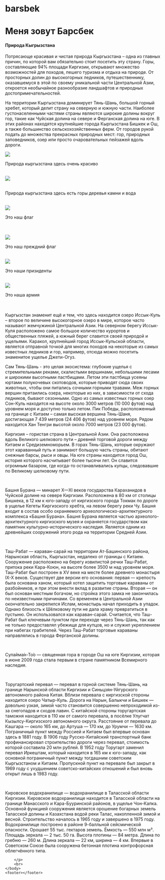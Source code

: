 # barsbek
<html>
    <title></title>
    <link>
    <head></head>
    <body>
        <h1>Меня зовут Барсбек</h1>
        <h4>Природа Кыгрызстана</h4>
        <p>Потрясающе красивая и чистая природа Кыргызстана – одна из главных причин, по которой вам обязательно стоит посетить эту страну. Горы, составляющие 94% площади Киргизии, открывают множество возможностей для походов, пешего туризма и отдыха на природе. От просторных долин до высокогорных ледников, путешественнику, оказавшемуся в этой по своему уникальной части Центральной Азии, откроется необычайное разнообразие ландшафтов и природных достопримечательностей.

На территории Кыргызстана доминирует Тянь-Шань, большой горный хребет, который делит страну на северную и южную части. Наиболее густонаселенными частями страны являются широкие долины вокруг гор, такие как Чуйская долина на севере и Ферганская долина на юге. В этих районах находятся крупнейшие города Кыргызстана Бишкек и Ош, а также большинство сельскохозяйственных ферм. От городов рукой подать до множества прекрасных природных мест: гор, природных заповедников, озер или просто очаровательных пейзажей вдоль дороги.<br>
        <div class="pic">
        <img src="https://www.advantour.com/img/kyrgyzstan/nature/kyrgyzstan-nature6_sm.jpg"><br>
        <p>
          Природа кыргызстана здесь очень красиво 
        </p>
        <br>
        <img src="http://st-1.akipress.org/127/.storage/limon2/images/November2015/825d4b50d2e529c68d0659d27672059b.jpg"><br>     
        <p>
         Природа кыргызстана здесь есть горы деревья камни и вода  
        </p>
        <br>
        <img src="https://upload.wikimedia.org/wikipedia/commons/c/c7/Flag_of_Kyrgyzstan.svg">
        <p>
         Это наш флаг
        </p>
        <br>   
        <img src="https://www.booksite.ru/fulltext/1/001/009/001/204767167.jpg">
        <p>
        Это наш преждний флаг
        </p>
        <br>
        <img src="https://gdb.rferl.org/2757d095-993b-4310-bdb6-d2abcd393ef9_w408_r1_s.jpg">
        <p>
        Это наши призиденты
        </p>
        <br>
        <img src="https://data.vb.kg/image/big/2018-04-28_11-25-26_133483.jpg">
        <p>
        Это наша армия
        </p>
        </div>
        <br>
        <br>
        Кыргызстан знаменит ещё и тем, что здесь находится озеро Иссык-Куль – второе по величине высокогорное озеро в мире, которое часто называют жемчужиной Центральной Азии. На северном берегу Иссык-Куля расположено самое большое количество курортов и общественных пляжей, а южный берег славится своей природой и ущельями. Каракол, крупнейший город Иссык-Кульской области, является отправной точкой для многих походов на некоторые из самых известных ледников и гор, например, отсюда можно посетить знаменитое ущелье Джети-Огуз.

Сам Тянь-Шань - это целая экосистема: глубокие ущелья с стремительными реками, скалистыми вершинами, небольшими лесами и широкими высотными пастбищами. Летом эти пастбища усеяны юртами полукочевых скотоводов, которые приводят сюда своих животных, чтобы они питались сочными горными травами. Меж горных вершин притаились озера, некоторые из них, в зависимости от схода ледников, бывают сезонными. Одно из самых известных горных озер Сон-Куль находится на высоте около 3000 метров (10 000 футов) над уровнем моря и доступно только летом. Пик Победы, расположенный на границе с Китаем – самая высокая вершина Тянь-Шаня, достигающая 7 439 метров (24 406 футов) над уровнем моря. Рядом находится Хан Тенгри высотой около 7000 метров (23 000 футов).
        </p>
        <p>
Киргизия – гористая страна в Центральной Азии. Она расположена вдоль Великого шелкового пути – древней торговой дороги между Китаем и Средиземноморьем. В горах Тянь-Шань, которые окружают этот караванный путь и занимают большую часть страны, обитают снежные барсы, рыси и овцы. На юге страны находится город Ош, история которого насчитывает более тысячи лет. Он славится огромным базаром, где когда-то останавливались купцы, следовавшие по Великому шелковому пути.
        </p>
        <br>
        <p>
        Башня Бурана — минарет X—XI веков государства Караханидов в Чуйской долине на севере Киргизии. Расположена в 80 км от столицы Бишкека, в 12 км к юго-западу от киргизского города Токмак по дороге в ущелье Кегеты Киргизского хребта, на левом берегу реки Чу. Башня входит в состав особо охраняемого археологическо-архитектурного комплекса «Башня Бурана». Башня Бурана является частью археолого-архитектурного киргизского музея и охраняется государством как памятник культурно-исторического наследия. Является одним из древнейших сооружений этого рода на территории Средней Азии.
        </p>
        <br>
        <p>
        Таш-Рабат — караван-сарай на территории Ат-Башинского района, Нарынская область, Кыргызстан, недалеко от границы с Китаем. Сооружение расположено на берегу извилистой речки Таш-Рабат, притока реки Кара-Коюн, на высоте более 3500 м над уровнем моря. Таш-Рабат был построен в XV веке на месте более древнего монастыря IX-X веков. Существует две версии его основания: первая — крепость была основана ханом, который хотел защитить торговые караваны от разбойников, и при этом внести вклад в развитие страны. Вторая — он был основан местным богачом, но стройка этого замка не закончилась по неизвестными причинами. Со временем в Центральной Азии окончательно закрепился Ислам, монастырь начал приходить в упадок. Однако близость к Шёлковому пути не дала храму превратиться в пустыню. Он использовался как караван-сарай. Считается, что Таш-Рабат был ключевым пунктом при переходе через Тянь-Шань, так как не только предоставлял убежище для купцов, но и служил укреплением при набегах грабителей. Через Таш-Рабат торговые караваны направлялись в города Ферганской долины.
        </p>
        <br>
        <p>
Сулайма́н-То́о — священная гора в городе Ош на юге Киргизии, которая в июне 2009 года стала первым в стране памятником Всемирного наследия.
        </p>
        <br>
        <p>
        Торугартский перевал — перевал в горной системе Тянь-Шань, на границе Нарынской области Киргизии и Синьцзян-Уйгурского автономного района Китая. Вблизи перевала с киргизской стороны находится озеро Чатыр-Куль. Дорога на Нарын, Балыкчи и Бишкек — довольно узкая, зимой часто становится совершенно непроходимой из-за снегопадов и сходов лавин. С китайской стороны торугартская таможня находится в 110 км от самого перевала, в посёлке Улугчат Кызылсу-Киргизского автономного округа. Расстояние от перевала до Кашгара — около 165 км, до Артуша — 170 км, до Урумчи — 1630 км. Пограничный пункт между Россией и Китаем был впервые основан здесь в 1881 году. В 1906 году Русско-Китайский транспортный банк профинансировал строительство дороги через перевал, стоимость которой составила 20 млн рублей. В 1952 году Торугарт заменил перевал Иркештам, который находится в 165 км к юго-западу, как основной пограничный пункт между тогдашним советским Кыргызстаном и Китаем. Пропускной пункт на перевале был закрыт в 1969 году с ухудшением советско-китайских отношений и был вновь открыт лишь в 1983 году.
        </p>
        <br>
        <p>
        Кировское водохранилище — водохранилище в Таласской области Киргизии. Кировское водохранилище находится в Таласской области на границе Манасского и Кара-Бууринской районов, в ущелье Чон-Капка. Основной функцией сооружения является орошение богарных земель Таласской долины и Казахстана водой реки Талас, накопленной зимой и весной. Строительство началось в 1965 году и завершено в 1975 году. Водохранилище построено в районе 9-балльной сейсмической опасности. Орошает 55 тыс. гектаров земель. Ёмкость — 550 млн м³. Площадь зеркала — 2 тыс. 50 га. Высота плотины — 84 метра. Длина по гребню — 260 м. Длина зеркала — 22 км, ширина — 4 км. Впервые в Советском Союзе была сооружена бетонная плотина контрофорсная облегчённого типа.

        </p>
        <br>
    </body>
    <footer></footer>
</html>
